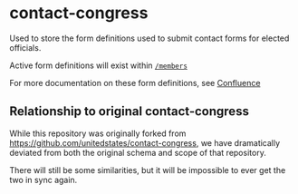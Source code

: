 # contact-congress

Used to store the form definitions used to submit contact forms for elected officials.

Active form definitions will exist within [`/members`](/members)

For more documentation on these form definitions, see [Confluence](https://ngpvan.atlassian.net/l/c/QzP3e17x)

## Relationship to original contact-congress

While this repository was originally forked from https://github.com/unitedstates/contact-congress, we have dramatically deviated from both the original schema and scope of that repository.

There will still be some similarities, but it will be impossible to ever get the two in sync again.